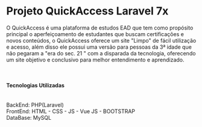 <h1>Projeto QuickAccess Laravel 7x</h1>

<span>
O QuickAccess é uma plataforma de estudos EAD que tem como propósito principal o aperfeiçoamento de estudantes que buscam certificações e novos conteúdos, o QuickAccess oferece um site "Limpo" de fácil utilização e acesso, além disso ele possui uma versão para pessoas da 3ª idade que não pegaram a "era do sec. 21 " com a disparada da tecnologia, oferecendo um site objetivo e conclusivo para melhor entendimento e aprendizado.</span>

<span><br>
<h4>Tecnologias Utilizadas</h4></br>
BackEnd: PHP(Laravel)</br>
FrontEnd: HTML - CSS - JS - Vue JS - BOOTSTRAP</br>
DataBase: MySQL </br>
</span>

